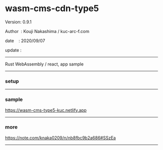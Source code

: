 ﻿# wasm-cms-cdn-type5

 Version: 0.9.1

 Author  : Kouji Nakashima / kuc-arc-f.com

 date    : 2020/09/07 

 update :

***

Rust WebAssembly / react, app sample

***
### setup


***
### sample

https://wasm-cms-type5-kuc.netlify.app

***
### more

https://note.com/knaka0209/n/nb8fbc9b2a686#SSzEa

***

